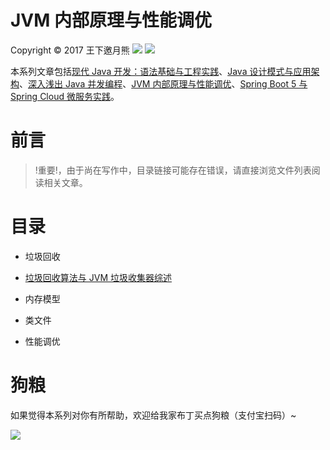 # JVM 内部原理与性能调优
Copyright © 2017 王下邀月熊
![](https://camo.githubusercontent.com/322fefce6b2264d9ff2ad35ea5dcd4622e437b04/68747470733a2f2f696d672e736869656c64732e696f2f62616467652f4c6963656e73652d434325323042592d2d4e432d2d5341253230342e302d626c75652e737667)
![](https://camo.githubusercontent.com/d4e0f63e9613ee474a7dfdc23c240b9795712c96/68747470733a2f2f696d672e736869656c64732e696f2f62616467652f5052732d77656c636f6d652d627269676874677265656e2e737667)

本系列文章包括[现代 Java 开发：语法基础与工程实践](https://parg.co/bgk)、[Java 设计模式与应用架构](https://parg.co/bgJ)、[深入浅出 Java 并发编程](https://parg.co/b7l)、[JVM 内部原理与性能调优](https://parg.co/bgL)、[Spring Boot 5 与 Spring Cloud 微服务实践](https://parg.co/b7Y)。

# 前言

> !重要!，由于尚在写作中，目录链接可能存在错误，请直接浏览文件列表阅读相关文章。
# 目录

- 垃圾回收
 - [垃圾回收算法与 JVM 垃圾收集器综述]()

- 内存模型

- 类文件

- 性能调优

# 狗粮

如果觉得本系列对你有所帮助，欢迎给我家布丁买点狗粮（支付宝扫码）~

![](https://github.com/wxyyxc1992/OSS/blob/master/2017/8/1/Buding.jpg?raw=true)

